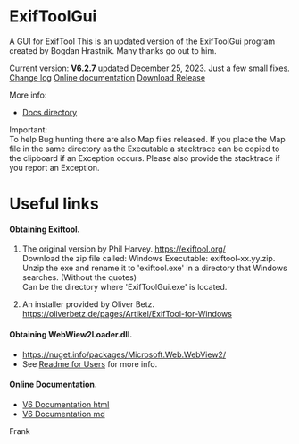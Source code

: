 # ExifToolGui
A GUI for ExifTool
This is an updated version of the ExifToolGui program created by Bogdan Hrastnik. Many thanks go out to him.

Current version: <b>V6.2.7</b> updated December 25, 2023.
Just a few small fixes. [Change log](Docs/changelog.txt)
[Online documentation](https://htmlpreview.github.io/?https://github.com/FrankBijnen/ExifToolGui/blob/main/Docs/ExifToolGUI_V6.md)
[Download Release](/releases)

More info:
 - [Docs directory](Docs/)

Important: <br>
To help Bug hunting there are also Map files released. If you place the Map file in the same directory as the Executable
a stacktrace can be copied to the clipboard if an Exception occurs. Please also provide the stacktrace if you report an Exception.

# Useful links

<h4>Obtaining Exiftool.</h4>

1) The original version by Phil Harvey. https://exiftool.org/ <br>
   Download the zip file called: Windows Executable: exiftool-xx.yy.zip. <br>
   Unzip the exe and rename it to 'exiftool.exe' in a directory that Windows searches. (Without the quotes) <br>
   Can be the directory where 'ExifToolGui.exe' is located.

2) An installer provided by Oliver Betz. https://oliverbetz.de/pages/Artikel/ExifTool-for-Windows

<h4>Obtaining WebWiew2Loader.dll.</h4>

-  https://nuget.info/packages/Microsoft.Web.WebView2/
-  See [Readme for Users](Docs/ReadMe%20for%20Users.txt) for more info.

<h4>Online Documentation.</h4>

 - [V6 Documentation html](https://htmlpreview.github.io/?https://github.com/FrankBijnen/ExifToolGui/blob/Development/Docs/ExifToolGUI_V6.md)
 - [V6 Documentation md](/Docs/ExifToolGUI_V6.md)

Frank
